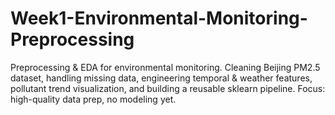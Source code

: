 # Week1-Environmental-Monitoring-Preprocessing
Preprocessing &amp; EDA for environmental monitoring. Cleaning Beijing PM2.5 dataset, handling missing data, engineering temporal &amp; weather features, pollutant trend visualization, and building a reusable sklearn pipeline. Focus: high-quality data prep, no modeling yet.
